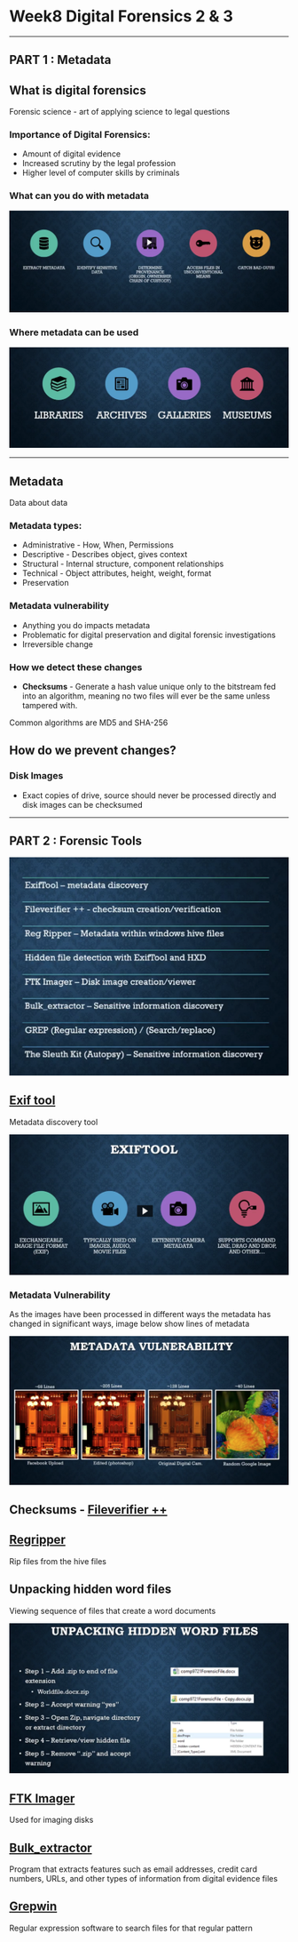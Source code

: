 # Week8 Digital Forensics 2 & 3

---

## PART 1 : Metadata

## What is digital forensics

Forensic science - art of applying science to legal questions

### Importance of Digital Forensics:

- Amount of digital evidence
- Increased scrutiny by the legal profession
- Higher level of computer skills by criminals

### What can you do with metadata

![meta-data](images/metadata.png)

### Where metadata can be used

![where-metadata-can-be-used](images/where-metadata-can-be-used.png)

---

## Metadata

Data about data

### Metadata types:

- Administrative - How, When, Permissions
- Descriptive - Describes object, gives context
- Structural - Internal structure, component relationships
- Technical - Object attributes, height, weight, format
- Preservation

### Metadata vulnerability

- Anything you do impacts metadata
- Problematic for digital preservation and digital forensic investigations
- Irreversible change

### How we detect these changes

- **Checksums** - Generate a hash value unique only to the bitstream fed into an algorithm, meaning no two files will ever be the same unless tampered with.

Common algorithms are MD5 and SHA-256

## How do we prevent changes?

### Disk Images

- Exact copies of drive, source should never be processed directly and disk images can be checksumed

---

## PART 2 : Forensic Tools

![forensic-tools](images/forensic-tools.png)

## [Exif tool](https://exiftool.org/)

Metadata discovery tool

![exif-tool](images/exif-tool.png)

### Metadata Vulnerability

As the images have been processed in different ways the metadata has changed in significant ways, image below show lines of metadata

![metadata-vulnerability](images/metadata-vulnerability.png)

## Checksums - [Fileverifier ++](https://sourceforge.net/projects/fileverifier/)

## [Regripper](https://tools.kali.org/forensics/regripper)

Rip files from the hive files

## Unpacking hidden word files

Viewing sequence of files that create a word documents

![hidden-word-files](images/hidden-word-files.png)

## [FTK Imager](https://accessdata.com/product-download/ftk-imager-version-4-2-0)

Used for imaging disks

## [Bulk_extractor](https://tools.kali.org/forensics/bulk-extractor)

Program that extracts features such as email addresses, credit card numbers, URLs, and other types of information from digital evidence files

## [Grepwin](https://sourceforge.net/projects/grepwin/)

Regular expression software to search files for that regular pattern
